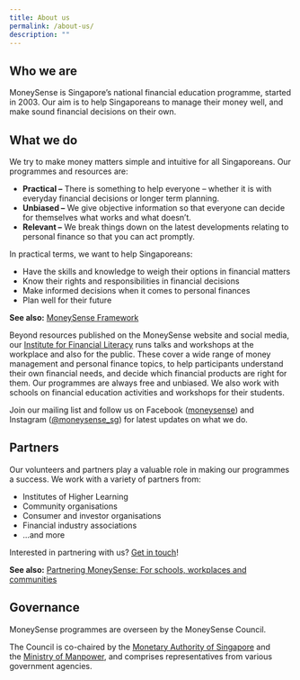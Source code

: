 ```yaml
---
title: About us
permalink: /about-us/
description: ""
---
```

Who we are
----------

MoneySense is Singapore’s national financial education programme, started in 2003. Our aim is to help Singaporeans to manage their money well, and make sound financial decisions on their own.

What we do
----------

We try to make money matters simple and intuitive for all Singaporeans. Our programmes and resources are:

*   **Practical –** There is something to help everyone – whether it is with everyday financial decisions or longer term planning.
*   **Unbiased –** We give objective information so that everyone can decide for themselves what works and what doesn’t.
*   **Relevant –** We break things down on the latest developments relating to personal finance so that you can act promptly.

In practical terms, we want to help Singaporeans:

*   Have the skills and knowledge to weigh their options in financial matters
*   Know their rights and responsibilities in financial decisions
*   Make informed decisions when it comes to personal finances
*   Plan well for their future

**See also:** [MoneySense Framework](https://www.moneysense.gov.sg/about-us/moneysense-framework)

Beyond resources published on the MoneySense website and social media, our [Institute for Financial Literacy](https://www.ifl.org.sg/) runs talks and workshops at the workplace and also for the public. These cover a wide range of money management and personal finance topics, to help participants understand their own financial needs, and decide which financial products are right for them. Our programmes are always free and unbiased. We also work with schools on financial education activities and workshops for their students.

Join our mailing list and follow us on Facebook ([moneysense](https://www.facebook.com/MoneySENSE/)) and Instagram ([@moneysense\_sg](https://www.instagram.com/moneysense_sg)) for latest updates on what we do.

Partners
--------

Our volunteers and partners play a valuable role in making our programmes a success. We work with a variety of partners from:

*   Institutes of Higher Learning
*   Community organisations
*   Consumer and investor organisations
*   Financial industry associations
*   …and more

Interested in partnering with us? [Get in touch](mailto:moneysense@mas.gov.sg)!

**See also:** [Partnering MoneySense: For schools, workplaces and communities](https://www.moneysense.gov.sg/about-us/partnering-moneysense-for-schools-workplaces-and-communities)[](https://www.moneysense.gov.sg/about-us/partnering-moneysense-for-schools-workplaces-and-communities)

Governance
----------

MoneySense programmes are overseen by the MoneySense Council.

The Council is co-chaired by the [Monetary Authority of Singapore](http://www.mas.gov.sg/) and the [Ministry of Manpower](http://mom.gov.sg/), and comprises representatives from various government agencies.